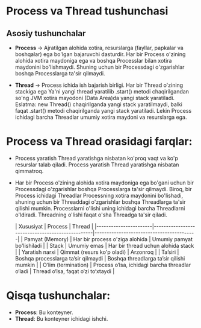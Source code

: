 # Process va Thread tushunchasi

## Asosiy tushunchalar

- **Process** -> Ajratilgan alohida xotira, resurslarga (fayllar, papkalar va boshqalar) ega bo'lgan bajaruvchi
  dasturdir.
  Har bir Process o'zining alohida xotira maydoniga ega va boshqa Processlar bilan xotira maydonini bo'lishmaydi.
  Shuning uchun bir Processdagi o'zgarishlar boshqa Processlarga ta'sir qilmaydi.

- **Thread** -> Process ichida ish bajarish birligi. Har bir Thread o'zining stackiga ega
  Ya'ni yangi thread yaratilib .start() metodi chaqirilgandan so'ng JVM xotira mayodoni (Data Area)da yangi stack
  yaratiladi.
  Eslatma: new Thread() chaqirilganda yangi stack yaratilmaydi, balki faqat .start() metodi chaqirilganda yangi stack
  yaratiladi.
  Lekin Process ichidagi barcha Threadlar umumiy xotira maydoni va resurslarga ega.

# Process va Thread orasidagi farqlar:

- Process yaratish Thread yaratishga nisbatan ko'proq vaqt va ko'p resurslar talab qiladi.
  Process yaratish Thread yaratishga nisbatan qimmatroq.
- Har bir Process o'zining alohida xotira maydoniga ega bo'gani uchun bir Processdagi o'zgarishlar boshqa Processlarga
  ta'sir qilmaydi. Biroq, bir Process ichidagi Threadlar Processning xotira maydonini bo'lishadi, shuning uchun bir
  Threaddagi o'zgarishlar boshqa Threadlarga ta'sir qilishi mumkin.
  Processlarni o'lishi uning ichidagi barcha Threadlarni o'ldiradi.
  Threadning o'lishi faqat o'sha Threadga ta'sir qiladi.

  | Xususiyat             | Process                                         | Thread                                   |
      |-----------------------|-------------------------------------------------|------------------------------------------|
  | Pamyat (Memory)       | Har bir process o'ziga alohida                  | Umumiy pamyat bo'lishiladi               | 
  | Stack                 | Umumiy emas                                     | Har bir thread uchun alohida stack       |
  | Yaratish narxi        | Qimmat (resurs ko'p oladi)                      | Arzonroq                                 |
  | Ta’siri               | Boshqa processlarga ta’sir qilmaydi             | Boshqa threadlarga ta’sir qilishi mumkin |
  | O‘lim (termination)   | Process o‘lsa, ichidagi barcha threadlar o‘ladi | Thread o‘lsa, faqat o‘zi to‘xtaydi       |

# Qisqa tushunchalar:

- **Process**: Bu konteyner.
- **Thread**: Bu konteyner ichidagi ishchi.